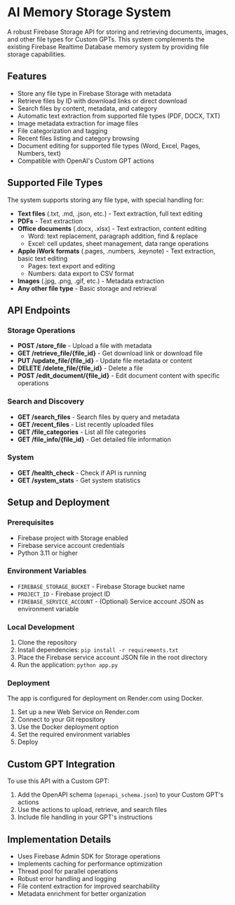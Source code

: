 # AI Memory Storage System

A robust Firebase Storage API for storing and retrieving documents, images, and other file types for Custom GPTs. This system complements the existing Firebase Realtime Database memory system by providing file storage capabilities.

## Features

- Store any file type in Firebase Storage with metadata
- Retrieve files by ID with download links or direct download
- Search files by content, metadata, and category
- Automatic text extraction from supported file types (PDF, DOCX, TXT)
- Image metadata extraction for image files
- File categorization and tagging
- Recent files listing and category browsing
- Document editing for supported file types (Word, Excel, Pages, Numbers, text)
- Compatible with OpenAI's Custom GPT actions

## Supported File Types

The system supports storing any file type, with special handling for:

- **Text files** (.txt, .md, .json, etc.) - Text extraction, full text editing
- **PDFs** - Text extraction
- **Office documents** (.docx, .xlsx) - Text extraction, content editing
  - Word: text replacement, paragraph addition, find & replace
  - Excel: cell updates, sheet management, data range operations
- **Apple iWork formats** (.pages, .numbers, .keynote) - Text extraction, basic text editing
  - Pages: text export and editing
  - Numbers: data export to CSV format
- **Images** (.jpg, .png, .gif, etc.) - Metadata extraction
- **Any other file type** - Basic storage and retrieval

## API Endpoints

### Storage Operations

- **POST /store_file** - Upload a file with metadata
- **GET /retrieve_file/{file_id}** - Get download link or download file
- **PUT /update_file/{file_id}** - Update file metadata or content
- **DELETE /delete_file/{file_id}** - Delete a file
- **POST /edit_document/{file_id}** - Edit document content with specific operations

### Search and Discovery

- **GET /search_files** - Search files by query and metadata
- **GET /recent_files** - List recently uploaded files
- **GET /file_categories** - List all file categories
- **GET /file_info/{file_id}** - Get detailed file information

### System

- **GET /health_check** - Check if API is running
- **GET /system_stats** - Get system statistics

## Setup and Deployment

### Prerequisites

- Firebase project with Storage enabled
- Firebase service account credentials
- Python 3.11 or higher

### Environment Variables

- `FIREBASE_STORAGE_BUCKET` - Firebase Storage bucket name
- `PROJECT_ID` - Firebase project ID
- `FIREBASE_SERVICE_ACCOUNT` - (Optional) Service account JSON as environment variable

### Local Development

1. Clone the repository
2. Install dependencies: `pip install -r requirements.txt`
3. Place the Firebase service account JSON file in the root directory
4. Run the application: `python app.py`

### Deployment

The app is configured for deployment on Render.com using Docker. 

1. Set up a new Web Service on Render.com
2. Connect to your Git repository
3. Use the Docker deployment option
4. Set the required environment variables
5. Deploy

## Custom GPT Integration

To use this API with a Custom GPT:

1. Add the OpenAPI schema (`openapi_schema.json`) to your Custom GPT's actions
2. Use the actions to upload, retrieve, and search files
3. Include file handling in your GPT's instructions

## Implementation Details

- Uses Firebase Admin SDK for Storage operations
- Implements caching for performance optimization
- Thread pool for parallel operations
- Robust error handling and logging
- File content extraction for improved searchability
- Metadata enrichment for better organization